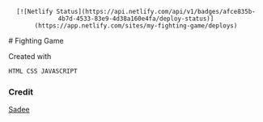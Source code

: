 <div align='center'>

    [![Netlify Status](https://api.netlify.com/api/v1/badges/afce835b-4b7d-4533-83e9-4d38a160e4fa/deploy-status)](https://app.netlify.com/sites/my-fighting-game/deploys)

    
</div>
# Fighting Game

Created with
```bash
HTML CSS JAVASCRIPT
```

### Credit
[Sadee](https://github.com/codewithsadee, 'creator')